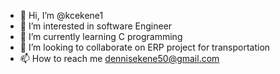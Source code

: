 - 👋 Hi, I’m @kcekene1
- 👀 I’m interested in software Engineer 
- 🌱 I’m currently learning C programming 
- 💞️ I’m looking to collaborate on ERP project for transportation 
- 📫 How to reach me dennisekene50@gmail.com

<!---
kcekene1/kcekene1 is a ✨ special ✨ repository because its `README.md` (this file) appears on your GitHub profile.
You can click the Preview link to take a look at your changes.
--->
